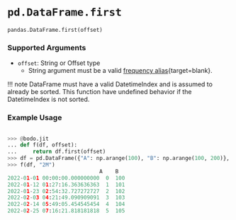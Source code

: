 # `pd.DataFrame.first`

`pandas.DataFrame.first(offset)`

### Supported Arguments

- `offset`: String or Offset type
    - String argument must be a valid [frequency alias](https://pandas.pydata.org/docs/user_guide/timeseries.html#timeseries-offset-aliases){target=blank}.

!!! note
    DataFrame must have a valid DatetimeIndex and is assumed to already be sorted.
    This function have undefined behavior if the DatetimeIndex is not sorted.

### Example Usage

```py

>>> @bodo.jit
... def f(df, offset):
...     return df.first(offset)
>>> df = pd.DataFrame({"A": np.arange(100), "B": np.arange(100, 200)}, index=pd.date_range(start='1/1/2022', end='12/31/2024', periods=100))
>>> f(df, "2M")
                             A    B
2022-01-01 00:00:00.000000000  0  100
2022-01-12 01:27:16.363636363  1  101
2022-01-23 02:54:32.727272727  2  102
2022-02-03 04:21:49.090909091  3  103
2022-02-14 05:49:05.454545454  4  104
2022-02-25 07:16:21.818181818  5  105
```

